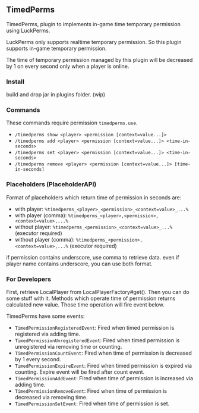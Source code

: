 ## TimedPerms
TimedPerms, plugin to implements in-game time temporary permission using LuckPerms.

LuckPerms only supports realtime temporary permission. So this plugin supports in-game temporary permission.

The time of temporary permission managed by this plugin will be decreased by 1 on every second only when a player is online.

### Install
build and drop jar in plugins folder. (wip)

### Commands
These commands require permission `timedperms.use`.
* `/timedperms show <player> <permission [context=value...]>`
* `/timedperms add <player> <permission [context=value...]> <time-in-seconds>`
* `/timedperms set <player> <permission [context=value...]> <time-in-seconds>`
* `/timedperms remove <player> <permission [context=value...]> [time-in-seconds]`

### Placeholders (PlaceholderAPI)
Format of placeholders which return time of permission in seconds are:
* with player: `%timedperms_<player>_<permission>_<context=value>_...%`
* with player (comma): `%timedperms_<player>,<permission>,<context=value>,...%`
* without player: `%timedperms_<permission>_<context=value>_...%` (executor required)
* without player (comma): `%timedperms_<permission>,<context=value>,...%` (executor required)

if permission contains underscore, use comma to retrieve data.
even if player name contains underscore, you can use both format.

### For Developers
First, retrieve LocalPlayer from LocalPlayerFactory#get(). Then you can do some stuff with it. Methods which operate time of permission returns calculated new value. Those time operation will fire event below.

TimedPerms have some events:
* `TimedPermissionRegisteredEvent`: Fired when timed permission is registered via adding time.
* `TimedPermissionUnregisteredEvent`: Fired when timed permission is unregistered via removing time or counting.
* `TimedPermissionCountEvent`: Fired when time of permission is decreased by 1 every second.
* `TimedPermissionExpireEvent`: Fired when timed permission is expired via counting. Expire event will be fired after count event.
* `TimedPermissionAddEvent`: Fired when time of permission is increased via adding time.
* `TimedPermissionRemoveEvent`: Fired when time of permission is decreased via removing time.
* `TimedPermissionSetEvent`: Fired when time of permission is set.
